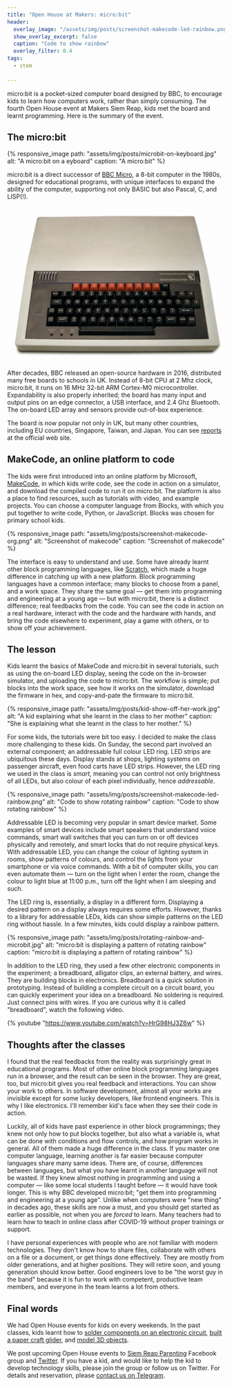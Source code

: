 ```yaml
---
title: "Open House at Makers: micro:bit"
header:
  overlay_image: "/assets/img/posts/screenshot-makecode-led-rainbow.png"
  show_overlay_excerpt: false
  caption: "Code to show rainbow"
  overlay_filter: 0.4
tags:
  - stem

---
```


micro:bit is a pocket-sized computer board designed by BBC, to encourage kids
to learn how computers work, rather than simply consuming. The fourth Open
House event at Makers Siem Reap, kids met the board and learnt programming.
Here is the summary of the event.

## The micro:bit

{% responsive_image
    path: "assets/img/posts/microbit-on-keyboard.jpg"
    alt: "A micro:bit on a eyboard"
    caption: "A micro:bit"
%}

micro:bit is a direct successor of
[BBC Micro](https://en.wikipedia.org/wiki/BBC_Micro),
a 8-bit computer in the 1980s, designed for educational programs, with unique
interfaces to expand the ability of the computer, supporting not only BASIC
but also Pascal, C, and LISP(!).

![BBC Micro](/assets/img/posts/BBC_Micro_Front_Restored.jpg)

After decades, BBC released an open-source hardware in 2016, distributed many
free boards to schools in UK. Instead of 8-bit CPU at 2 Mhz clock, micro:bit,
it runs on 16 MHz 32-bit ARM Cortex-M0 microcontroller. Expandability is also
properly inherited; the board has many input and output pins on an edge
connector, a USB interface, and 2.4 Ghz Bluetooth. The on-board LED array and
sensors provide out-of-box experience.

The board is now popular not only in UK, but many other countries, including
EU countries, Singapore, Taiwan, and Japan. You can see
[reports](https://microbit.org/impact/foundation-reports/)
at the official web site.

## MakeCode, an online platform to code

The kids were first introduced into an online platform by Microsoft,
[MakeCode](https://makecode.microbit.org/),
in which kids write code, see the code in action on a simulator, and download
the compiled code to run it on micro:bit. The platform is also a place to find
resources, such as tutorials with video, and example projects. You can choose
a computer language from Blocks, with which you put together to write code,
Python, or JavaScript. Blocks was chosen for primary school kids.

{% responsive_image
    path: "assets/img/posts/screenshot-makecode-org.png"
    alt: "Screenshot of makecode"
    caption: "Screenshot of makecode"
%}

The interface is easy to understand and use. Some have already learnt other
block programming languages, like
[Scratch](https://scratch.mit.edu/),
which made a huge difference in catching up with a new platform. Block
programming languages have a common interface; many blocks to choose from a
panel, and a work space. They share the same goal &mdash; get them into
programming and engineering at a young age &mdash; but with micro:bit, there
is a distinct difference; real feedbacks from the code. You can see the code
in action on a real hardware, interact with the code and the hardware with
hands, and bring the code elsewhere to experiment, play a game with others, or
to show off your achievement.

## The lesson

Kids learnt the basics of MakeCode and micro:bit in several tutorials, such as
using the on-board LED display, seeing the code on the in-browser simulator,
and uploading the code to micro:bit. The workflow is simple; put blocks into
the work space, see how it works on the simulator, download the firmware in
hex, and copy-and-pate the firmware to micro:bit.

{% responsive_image
    path: "assets/img/posts/kid-show-off-her-work.jpg"
    alt: "A kid explaining what she learnt in the class to her mother"
    caption: "She is explaining what she learnt in the class to her mother."
%}

For some kids, the tutorials were bit too easy. I decided to make the class
more challenging to these kids. On Sunday, the second part involved an
external component; an addressable full colour LED ring. LED strips are
ubiquitous these days. Display stands at shops, lighting systems on passenger
aircraft, even food carts have LED strips. However, the LED ring we used in
the class is *smart*, meaning you can control not only brightness of all LEDs,
but also colour of each pixel individually, hence *addressable*.

{% responsive_image
    path: "assets/img/posts/screenshot-makecode-led-rainbow.png"
    alt: "Code to show rotating rainbow"
    caption: "Code to show rotating rainbow"
%}

Addressable LED is becoming very popular in smart device market. Some examples
of smart devices include smart speakers that understand voice commands, smart
wall switches that you can turn on or off devices physically and remotely, and
smart locks that do not require physical keys. With addressable LED, you can
change the colour of lighting system in rooms, show patterns of colours, and
control the lights from your smartphone or via voice commands. With a bit of
computer skills, you can even automate them &mdash; turn on the light when I
enter the room, change the colour to light blue at 11:00 p.m., turn off the
light when I am sleeping and such.

The LED ring is, essentially, a display in a different form. Displaying a
desired pattern on a display always requires some efforts. However, thanks to
a library for addressable LEDs, kids can show simple patterns on the LED ring
without hassle. In a few minutes, kids could display a rainbow pattern.

{% responsive_image
    path: "assets/img/posts/rotating-rainbow-and-microbit.jpg"
    alt: "micro:bit is displaying a pattern of rotating rainbow"
    caption: "micro:bit is displaying a pattern of rotating rainbow"
%}

In addition to the LED ring, they used a few other electronic components in
the experiment; a breadboard, alligator clips, an external battery, and wires.
They are building blocks in electronics.  Breadboard is a quick solution in
prototyping. Instead of building a complete circuit on a circuit board, you
can quickly experiment your idea on a breadboard. No soldering is required.
Just connect pins with wires. If you are curious why it is called "breadboard",
watch the following video.

{% youtube "https://www.youtube.com/watch?v=HrG98HJ3Z6w" %}

## Thoughts after the classes

I found that the real feedbacks from the reality was surprisingly great in
educational programs. Most of other online block programming languages run in
a browser, and the result can be seen in the browser. They are great, too, but
micro:bit gives you real feedback and interactions. You can show your work to
others. In software development, almost all your works are invisible except
for some lucky developers, like frontend engineers. This is why I like
electronics. I'll remember kid's face when they see their code in action.

Luckily, all of kids have past experience in other block programmings; they
knew not only how to put blocks together, but also what a variable is, what
can be done with conditions and flow controls, and how program works in
general. All of them made a huge difference in the class. If you master one
computer language, learning another is far easier because computer languages
share many same ideas. There are, of course, differences between languages,
but what you have learnt in another language will not be wasted. If they knew
almost nothing in programming and using a computer &mdash; like some local
students I taught before &mdash; it would have took longer. This is why BBC
developed micro:bit; "get them into programming and engineering at a young
age". Unlike when computers were "new thing" in decades ago, these skills are
now a must, and you should get started as earlier as possible, not when you
are *forced* to learn. Many teachers had to learn how to teach in online class
after COVID-19 without proper trainings or support.

I have personal experiences with people who are not familiar with modern
technologies. They don't know how to share files, collaborate with others on a
file or a document, or get things done effectively. They are mostly from older
generations, and at higher positions. They will retire soon, and young
generation should know better. Good engineers love to be "the worst guy in the
band" because it is fun to work with competent, productive team members, and
everyone in the team learns a lot from others.

## Final words

We had Open House events for kids on every weekends. In the past classes, kids learnt
how to [solder components on an electronic circuit](/blog/makerspace/2022/09/05/First-Electronics-Class-for-Kids-at-Makers-Siem-Reap/),
[built a paper craft glider](/blog/makerspace/2022/09/30/Open-House-at-Makers-Paper-Crafts/),
and [model 3D objects](/blog/makerspace/2022/10/03/Open-House-3D-Modeling/).

We post upcoming Open House events to
[Siem Reap Parenting](https://www.facebook.com/groups/SiemReapParenting/)
Facebook group and
[Twitter](https://twitter.com/makers_gh).
If you have a kid, and would like to help the kid to develop technology skills,
please join the group or follow us on Twitter.  For details and reservation,
please
[contact us on Telegram](https://t.me/mkrsgh).
